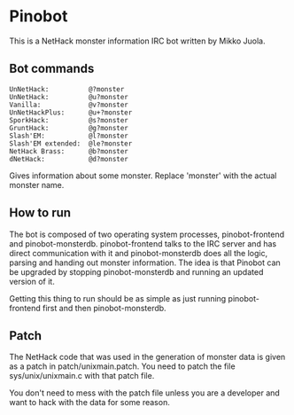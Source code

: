 Pinobot
=======

This is a NetHack monster information IRC bot written by Mikko Juola.

Bot commands
--------

    UnNetHack:          @?monster
    UnNetHack:          @u?monster
    Vanilla:            @v?monster
    UnNetHackPlus:      @u+?monster
    SporkHack:          @s?monster
    GruntHack:          @g?monster
    Slash'EM:           @l?monster
    Slash'EM extended:  @le?monster
    NetHack Brass:      @b?monster
    dNetHack:           @d?monster

Gives information about some monster. Replace 'monster' with the actual monster
name.

How to run
----------

The bot is composed of two operating system processes, pinobot-frontend and
pinobot-monsterdb. pinobot-frontend talks to the IRC server and has direct
communication with it and pinobot-monsterdb does all the logic, parsing and
handing out monster information. The idea is that Pinobot can be upgraded by
stopping pinobot-monsterdb and running an updated version of it.

Getting this thing to run should be as simple as just running pinobot-frontend
first and then pinobot-monsterdb.

Patch
-----

The NetHack code that was used in the generation of monster data is given as a
patch in patch/unixmain.patch. You need to patch the file sys/unix/unixmain.c
with that patch file.

You don't need to mess with the patch file unless you are a developer and want
to hack with the data for some reason.

